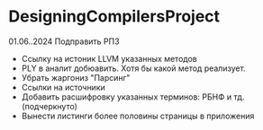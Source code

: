 # DesigningCompilersProject

01.06..2024
Подправить РПЗ
- Ссылку на истоник LLVM указанных методов
- PLY в аналит добюавить. Хотя бы какой метод реализует.
- Убрать жаргониз "Парсинг"
- Ссылки на источники
- Добавить расшифровку указанных терминов: РБНФ и тд. (подчеркнуто)
- Вынести листинги более половины страницы в приложения

